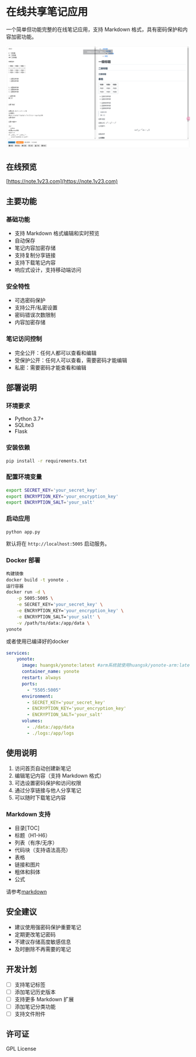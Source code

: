 # 在线共享笔记应用

一个简单但功能完整的在线笔记应用，支持 Markdown 格式，具有密码保护和内容加密功能。

![markdown.png](https://github.com/kun775/yonote/blob/main/markdown.png)

## 在线预览
[https://note.1v23.com](https://note.1v23.com)

## 主要功能

### 基础功能
- 支持 Markdown 格式编辑和实时预览
- 自动保存
- 笔记内容加密存储
- 支持复制分享链接
- 支持下载笔记内容
- 响应式设计，支持移动端访问

### 安全特性
- 可选密码保护
- 支持公开/私密设置
- 密码错误次数限制
- 内容加密存储

### 笔记访问控制
- 完全公开：任何人都可以查看和编辑
- 受保护公开：任何人可以查看，需要密码才能编辑
- 私密：需要密码才能查看和编辑

## 部署说明

### 环境要求
- Python 3.7+
- SQLite3
- Flask

### 安装依赖

```bash
pip install -r requirements.txt
```

### 配置环境变量

```bash
export SECRET_KEY='your_secret_key'
export ENCRYPTION_KEY='your_encryption_key'
export ENCRYPTION_SALT='your_salt'
```

### 启动应用
```bash
python app.py
```

默认将在 `http://localhost:5005` 启动服务。

### Docker 部署
```bash
构建镜像
docker build -t yonote .
运行容器
docker run -d \
    -p 5005:5005 \
    -e SECRET_KEY='your_secret_key' \
    -e ENCRYPTION_KEY='your_encryption_key' \
    -e ENCRYPTION_SALT='your_salt' \
    -v /path/to/data:/app/data \
yonote
```

或者使用已编译好的docker
```yaml
services:
    yonote:
      image: huangsk/yonote:latest #arm系统就使用huangsk/yonote-arm:latest
      container_name: yonote
      restart: always
      ports:
        - "5505:5005"
      environment:
        - SECRET_KEY='your_secret_key'
        - ENCRYPTION_KEY='your_encryption_key'
        - ENCRYPTION_SALT='your_salt'
      volumes:
        - ./data:/app/data
        - ./logs:/app/logs
```


## 使用说明

1. 访问首页自动创建新笔记
2. 编辑笔记内容（支持 Markdown 格式）
3. 可选设置密码保护和访问权限
4. 通过分享链接与他人分享笔记
5. 可以随时下载笔记内容

### Markdown 支持
- 目录[TOC]
- 标题（H1-H6）
- 列表（有序/无序）
- 代码块（支持语法高亮）
- 表格
- 链接和图片
- 粗体和斜体
- 公式

请参考[markdown](https://note.1v23.com/markdown?view=1)

## 安全建议
- 建议使用强密码保护重要笔记
- 定期更改笔记密码
- 不建议存储高度敏感信息
- 及时删除不再需要的笔记

## 开发计划
- [ ] 支持笔记标签
- [ ] 添加笔记历史版本
- [ ] 支持更多 Markdown 扩展
- [ ] 添加笔记分类功能
- [ ] 支持文件附件

## 许可证
GPL License
